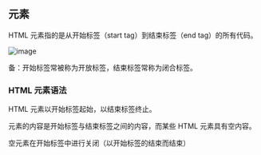 ## 元素

HTML 元素指的是从开始标签（start tag）到结束标签（end tag）的所有代码。

![image](https://i.imgur.com/1jElwnG.png)

备：开始标签常被称为开放标签，结束标签常称为闭合标签。

### HTML 元素语法

HTML 元素以开始标签起始，以结束标签终止。

元素的内容是开始标签与结束标签之间的内容，而某些 HTML 元素具有空内容。

空元素在开始标签中进行关闭（以开始标签的结束而结束）
